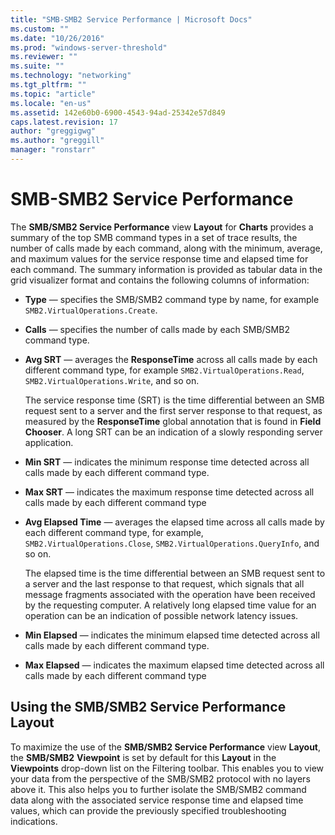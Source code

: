 ```yaml
---
title: "SMB-SMB2 Service Performance | Microsoft Docs"
ms.custom: ""
ms.date: "10/26/2016"
ms.prod: "windows-server-threshold"
ms.reviewer: ""
ms.suite: ""
ms.technology: "networking"
ms.tgt_pltfrm: ""
ms.topic: "article"
ms.locale: "en-us"
ms.assetid: 142e60b0-6900-4543-94ad-25342e57d849
caps.latest.revision: 17
author: "greggigwg"
ms.author: "greggill"
manager: "ronstarr"
---
```

# SMB-SMB2 Service Performance
The **SMB/SMB2 Service Performance** view **Layout** for **Charts** provides a summary of the top SMB command types in a set of trace results, the number of calls made by each command, along with the minimum, average, and maximum values for the service response time and elapsed time for each command. The summary information is provided as tabular data in the grid visualizer format  and contains the following columns of information:  
  
-   **Type** — specifies the SMB/SMB2 command type by name, for example `SMB2.VirtualOperations.Create`.  
  
-   **Calls** — specifies the number of calls made by each SMB/SMB2 command type.  
  
-   **Avg SRT** — averages the **ResponseTime** across all calls made by each different command type, for example `SMB2.VirtualOperations.Read`, `SMB2.VirtualOperations.Write`, and so on.  
  
     The service response time (SRT) is the time differential between an SMB request sent to a server and the first server response to that request, as measured by the **ResponseTime** global annotation that is found in **Field Chooser**. A long SRT can be an indication of a slowly responding server application.  
  
-   **Min SRT** — indicates the minimum response time detected across all calls made by each different command type.  
  
-   **Max SRT** — indicates the maximum response time detected across all calls made by each different command type  
  
-   **Avg Elapsed Time** — averages the elapsed time across all calls made by each different command type, for example, `SMB2.VirtualOperations.Close`, `SMB2.VirtualOperations.QueryInfo`, and so on.  
  
     The elapsed time is the time differential between an SMB request sent to a server and the last response to that request, which signals that all message fragments associated with the operation have been received by the requesting computer. A relatively long elapsed time value for an operation can be an indication of possible network latency issues.  
  
-   **Min Elapsed** — indicates the minimum elapsed time detected across all calls made by each different command type.  
  
-   **Max Elapsed** — indicates the maximum elapsed time detected across all calls made by each different command type  
  
## Using the SMB/SMB2 Service Performance Layout  
 To maximize the use of the **SMB/SMB2 Service Performance** view **Layout**, the **SMB/SMB2** **Viewpoint** is set by default for this **Layout** in the **Viewpoints** drop-down list on the Filtering toolbar. This enables you to view your data from the perspective of the SMB/SMB2 protocol with no layers above it. This also helps you to further isolate the SMB/SMB2 command data  along with the associated service response time and elapsed time values, which can provide the previously specified troubleshooting indications.